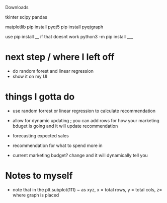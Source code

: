 Downloads

tkinter
scipy
pandas

matplotlib
pip install pyqt5
pip install pyqtgraph


use 
pip install __
if that doesnt work
python3 -m pip install ___

# next step / where I left off
- do random forest and linear regression 
- show it on my UI


# things I gotta do
- use random forrest or linear regression to calculate recommendation
- allow for dynamic updating ; you can add rows for how your marketing bduget is going and it will update recommendation
- forecasting expected sales
- recommendation for what to spend more in 

- current marketing budget? change and it will dynamically tell you


# Notes to myself
- note that in the plt.subplot(111) ~ as xyz, x = total rows, y = total cols, z= where graph is placed 